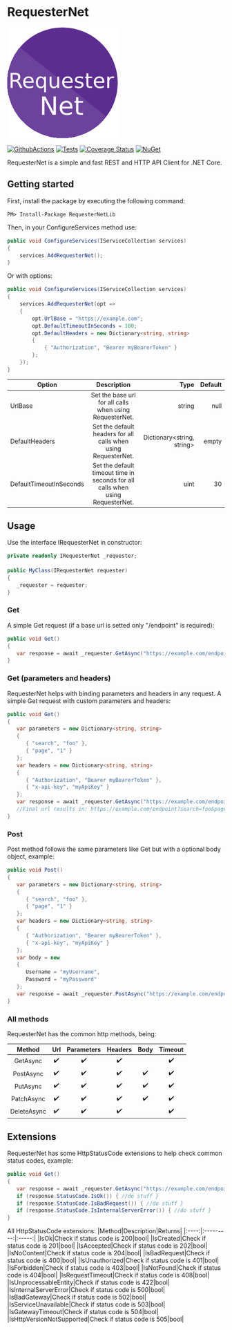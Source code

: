 # RequesterNet

![RequesterNet Logo](https://raw.githubusercontent.com/Adolfok3/RequesterNet/main/RequesterNet/Resources/Icon.png)

[![GithubActions](https://img.shields.io/appveyor/build/Adolfok3/RequesterNet)](https://github.com/Adolfok3/RequesterNet/actions)
[![Tests](https://img.shields.io/appveyor/tests/Adolfok3/RequesterNet)](https://github.com/Adolfok3/RequesterNet/tree/main/RequesterNetLib.Test)
[![Coverage Status](https://coveralls.io/repos/github/Adolfok3/RequesterNet/badge.svg?branch=main)](https://coveralls.io/github/Adolfok3/RequesterNet?branch=main)
[![NuGet](https://buildstats.info/nuget/RequesterNetLib)](https://www.nuget.org/packages/RequesterNetLib/1.0.0)

RequesterNet is a simple and fast REST and HTTP API Client for .NET Core.

## Getting started

First, install the package by executing the following command:
```
PM> Install-Package RequesterNetLib
```

Then, in your ConfigureServices method use:
```csharp
public void ConfigureServices(IServiceCollection services)
{
    services.AddRequesterNet();
}
```

Or with options:
```csharp
public void ConfigureServices(IServiceCollection services)
{
    services.AddRequesterNet(opt =>
    {
        opt.UrlBase = "https://example.com";
        opt.DefaultTimeoutInSeconds = 100;
        opt.DefaultHeaders = new Dictionary<string, string>
        {
            { "Authorization", "Bearer myBearerToken" }
        };
    });
}
```

| Option|Description|Type|Default|
| ------------- |:-------------:| -----:|--------:|
|UrlBase|Set the base url for all calls when using RequesterNet.|string|null|
|DefaultHeaders|Set the default headers for all calls when using RequesterNet.|Dictionary<string, string>|empty|
|DefaultTimeoutInSeconds|Set the default timeout time in seconds for all calls when using RequesterNet.|uint|30|

## Usage

Use the interface IRequesterNet in constructor:
```csharp
private readonly IRequesterNet _requester;

public MyClass(IRequesterNet requester)
{
   _requester = requester;
}
```

### Get
A simple Get request (if a base url is setted only "/endpoint" is required):

```csharp
public void Get()
{
   var response = await _requester.GetAsync("https://example.com/endpoint");
}
```

### Get (parameters and headers)
RequesterNet helps with binding parameters and headers in any request. A simple Get request with custom parameters and headers:

```csharp
public void Get()
{
   var parameters = new Dictionary<string, string>
   {
      { "search", "foo" },
      { "page", "1" }
   };
   var headers = new Dictionary<string, string>
   {
      { "Authorization", "Bearer myBearerToken" },
      { "x-api-key", "myApiKey" }
   };
   var response = await _requester.GetAsync("https://example.com/endpoint", parameters, headers);
   //Final url results in: https://example.com/endpoint?search=foo&page=1
}
```

### Post
Post method follows the same parameters like Get but with a optional body object, example:

```csharp
public void Post()
{
   var parameters = new Dictionary<string, string>
   {
      { "search", "foo" },
      { "page", "1" }
   };
   var headers = new Dictionary<string, string>
   {
      { "Authorization", "Bearer myBearerToken" },
      { "x-api-key", "myApiKey" }
   };
   var body = new
   {
      Username = "myUsername",
      Password = "myPassword"
   };
   var response = await _requester.PostAsync("https://example.com/endpoint", parameters, headers, body);
}
```

### All methods
RequesterNet has the common http methods, being:

|Method      |Url                 |Parameters        |Headers                |Body                   |Timeout
|:----------:|:------------------:|:-----------------:|:--------------------:|:---------------------:|:------------:|
|GetAsync    |:heavy_check_mark:|:heavy_check_mark:|:heavy_check_mark:||:heavy_check_mark:|
|PostAsync   |:heavy_check_mark:|:heavy_check_mark:|:heavy_check_mark:|:heavy_check_mark:|:heavy_check_mark:|
|PutAsync    |:heavy_check_mark:|:heavy_check_mark:|:heavy_check_mark:|:heavy_check_mark:|:heavy_check_mark:|
|PatchAsync  |:heavy_check_mark:|:heavy_check_mark:|:heavy_check_mark:|:heavy_check_mark:|:heavy_check_mark:|
|DeleteAsync |:heavy_check_mark:|:heavy_check_mark:|:heavy_check_mark:||:heavy_check_mark:|

## Extensions
RequesterNet has some HttpStatusCode extensions to help check common status codes, example:
```csharp
public void Get()
{
   var response = await _requester.GetAsync("https://example.com/endpoint");
   if (response.StatusCode.IsOk()) { //do stuff }
   if (response.StatusCode.IsBadRequest()) { //do stuff }
   if (response.StatusCode.IsInternalServerError()) { //do stuff }
}
```
All HttpStatusCode extensions:
|Method|Description|Returns|
|:----:|:---------:|:-----:|
|IsOk|Check if status code is 200|bool|
|IsCreated|Check if status code is 201|bool|
|IsAccepted|Check if status code is 202|bool|
|IsNoContent|Check if status code is 204|bool|
|IsBadRequest|Check if status code is 400|bool|
|IsUnauthorized|Check if status code is 401|bool|
|IsForbidden|Check if status code is 403|bool|
|IsNotFound|Check if status code is 404|bool|
|IsRequestTimeout|Check if status code is 408|bool|
|IsUnprocessableEntity|Check if status code is 422|bool|
|IsInternalServerError|Check if status code is 500|bool|
|IsBadGateway|Check if status code is 502|bool|
|IsServiceUnavailable|Check if status code is 503|bool|
|IsGatewayTimeout|Check if status code is 504|bool|
|IsHttpVersionNotSupported|Check if status code is 505|bool|
